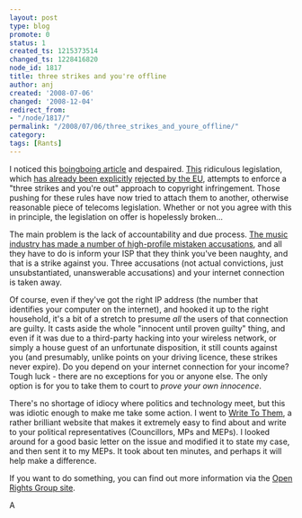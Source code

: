 ```yaml
---
layout: post
type: blog
promote: 0
status: 1
created_ts: 1215373514
changed_ts: 1228416820
node_id: 1817
title: three strikes and you're offline
author: anj
created: '2008-07-06'
changed: '2008-12-04'
redirect_from:
- "/node/1817/"
permalink: "/2008/07/06/three_strikes_and_youre_offline/"
category: 
tags: [Rants]
---
```

I noticed this [boingboing article](http://www.boingboing.net/2008/07/05/europeans-you-have-u.html) and despaired.  [This](http://www.openrightsgroup.org/2008/07/02/write-to-your-mep-say-no-to-3-strikes-through-the-backdoor/) ridiculous legislation, which [has already been explicitly](http://www.infoworld.com/article/08/04/10/Europe-rejects-plan-to-criminalize-file-sharing_1.html) [rejected by the EU](http://www.openrightsgroup.org/2008/04/10/european-parliament-condemns-3-strikes-approach/), attempts to enforce a "three strikes and you're out" approach to copyright infringement.  Those pushing for these rules have now tried to attach them to another, otherwise reasonable piece of telecoms legislation. Whether or not you agree with this in principle, the legislation on offer is hopelessly broken...
<!--break-->
The main problem is the lack of accountability and due process.  [The music industry has made a number of high-profile mistaken accusations](http://news.bbc.co.uk/2/hi/entertainment/3140160.stm), and all they have to do is inform your ISP that they think you've been naughty, and that is a strike against you.  Three accusations (not actual convictions, just unsubstantiated, unanswerable accusations) and your internet connection is taken away.

Of course, even if they've got the right IP address (the number that identifies your computer on the internet), and hooked it up to the right household, it's a bit of a stretch to presume *all* the users of that connection are guilty.  It casts aside the whole "innocent until proven guilty" thing, and even if it was due to a third-party hacking into your wireless network, or simply a house guest of an unfortunate disposition, it still counts against you (and presumably, unlike points on your driving licence, these strikes never expire).  Do you depend on your internet connection for your income?  Tough luck - there are no exceptions for you or anyone else.  The only option is for you to take them to court to *prove your own innocence*.

There's no shortage of idiocy where politics and technology meet, but this was idiotic enough to make me take some action.  I went to [Write To Them](http://www.writetothem.com/), a rather brilliant website that makes it extremely easy to find about and write to your political representatives (Councillors, MPs and MEPs).  I looked around for a good basic letter on the issue and modified it to state my case, and then sent it to my MEPs.  It took about ten minutes, and perhaps it will help make a difference.

If you want to do something, you can find out more information via the [Open Rights Group site](http://www.openrightsgroup.org/2008/07/02/write-to-your-mep-say-no-to-3-strikes-through-the-backdoor/).

A
